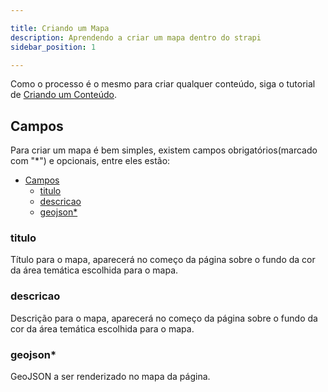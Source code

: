 ```yaml
---

title: Criando um Mapa
description: Aprendendo a criar um mapa dentro do strapi
sidebar_position: 1

---
```


Como o processo é o mesmo para criar qualquer conteúdo, siga o tutorial de [Criando um Conteúdo](/docs/usuario/strapi/iniciando-gerenciamento#criando-conteúdo).

## Campos

Para criar um mapa é bem simples, existem campos obrigatórios(marcado com "*") e opcionais, entre eles estão:

- [Campos](#campos)
  - [titulo](#titulo)
  - [descricao](#descricao)
  - [geojson\*](#geojson)

### titulo

Título para o mapa, aparecerá no começo da página sobre o fundo da cor da área temática escolhida para o mapa.

### descricao

Descrição para o mapa, aparecerá no começo da página sobre o fundo da cor da área temática escolhida para o mapa.

### geojson*

GeoJSON a ser renderizado no mapa da página.
